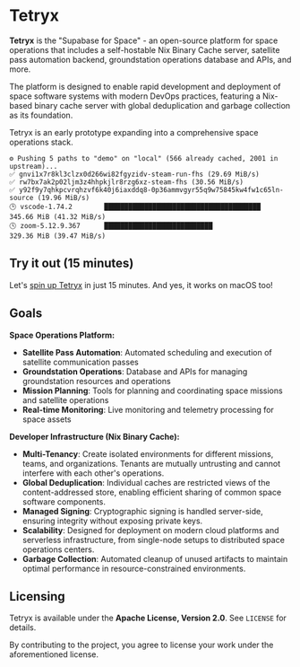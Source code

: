 # Tetryx

**Tetryx** is the "Supabase for Space" - an open-source platform for space operations that includes a self-hostable Nix Binary Cache server, satellite pass automation backend, groundstation operations database and APIs, and more.

The platform is designed to enable rapid development and deployment of space software systems with modern DevOps practices, featuring a Nix-based binary cache server with global deduplication and garbage collection as its foundation.

Tetryx is an early prototype expanding into a comprehensive space operations stack.

```
⚙️ Pushing 5 paths to "demo" on "local" (566 already cached, 2001 in upstream)...
✅ gnvi1x7r8kl3clzx0d266wi82fgyzidv-steam-run-fhs (29.69 MiB/s)
✅ rw7bx7ak2p02ljm3z4hhpkjlr8rzg6xz-steam-fhs (30.56 MiB/s)
✅ y92f9y7qhkpcvrqhzvf6k40j6iaxddq8-0p36ammvgyr55q9w75845kw4fw1c65ln-source (19.96 MiB/s)
🕒 vscode-1.74.2        ███████████████████████████████████████  345.66 MiB (41.32 MiB/s)
🕓 zoom-5.12.9.367      ███████████████████████████              329.36 MiB (39.47 MiB/s)
```

## Try it out (15 minutes)

Let's [spin up Tetryx](https://docs.tetryx.rs/tutorial.html) in just 15 minutes.
And yes, it works on macOS too!

## Goals

**Space Operations Platform:**
- **Satellite Pass Automation**: Automated scheduling and execution of satellite communication passes
- **Groundstation Operations**: Database and APIs for managing groundstation resources and operations
- **Mission Planning**: Tools for planning and coordinating space missions and satellite operations
- **Real-time Monitoring**: Live monitoring and telemetry processing for space assets

**Developer Infrastructure (Nix Binary Cache):**
- **Multi-Tenancy**: Create isolated environments for different missions, teams, and organizations. Tenants are mutually untrusting and cannot interfere with each other's operations.
- **Global Deduplication**: Individual caches are restricted views of the content-addressed store, enabling efficient sharing of common space software components.
- **Managed Signing**: Cryptographic signing is handled server-side, ensuring integrity without exposing private keys.
- **Scalability**: Designed for deployment on modern cloud platforms and serverless infrastructure, from single-node setups to distributed space operations centers.
- **Garbage Collection**: Automated cleanup of unused artifacts to maintain optimal performance in resource-constrained environments.

## Licensing

Tetryx is available under the **Apache License, Version 2.0**.
See `LICENSE` for details.

By contributing to the project, you agree to license your work under the aforementioned license.
